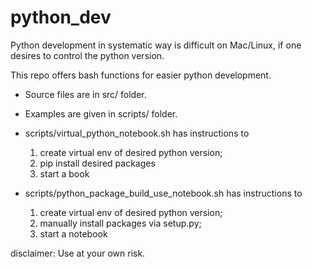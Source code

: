 # python_dev
Python development in systematic way is difficult on Mac/Linux, if one
desires to control the python version.

This repo offers bash functions for easier python development.


* Source files are in src/ folder.


* Examples are given in scripts/ folder.


* scripts/virtual_python_notebook.sh has instructions to
    1. create virtual env of desired python version;
    2. pip install desired packages
    3. start a book


* scripts/python_package_build_use_notebook.sh has instructions to
    1. create virtual env of desired python version;
    2. manually install packages via setup.py;
    3. start a notebook


disclaimer: Use at your own risk.
